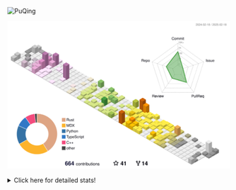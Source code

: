 ![PuQing](https://user-images.githubusercontent.com/27223114/171565019-9a56fae6-b08b-421f-99db-7e830da42371.png)

![](./profile-3d-contrib/profile-season-animate.svg)

<details>
<summary>Click here for detailed stats!</summary>

<!--START_SECTION:waka-->
![Lines of code](https://img.shields.io/badge/From%20Hello%20World%20I%27ve%20Written-1.8%20million%20lines%20of%20code-blue)

**🐱 My GitHub Data** 

> 📦 424.1 kB Used in GitHub's Storage 
 > 
> 🏆 52 Contributions in the Year 2025
 > 
> 🚫 Not Opted to Hire
 > 
> 📜 39 Public Repositories 
 > 
> 🔑 33 Private Repositories 
 > 
**I'm an Early 🐤** 

```text
🌞 Morning                783 commits         ██░░░░░░░░░░░░░░░░░░░░░░░   08.33 % 
🌆 Daytime                4196 commits        ███████████░░░░░░░░░░░░░░   44.66 % 
🌃 Evening                2188 commits        ██████░░░░░░░░░░░░░░░░░░░   23.29 % 
🌙 Night                  2228 commits        ██████░░░░░░░░░░░░░░░░░░░   23.71 % 
```


📊 **This Week I Spent My Time On** 

```text
💬 Programming Languages: 
Other                    8 hrs 50 mins       ████████░░░░░░░░░░░░░░░░░   30.25 % 
Python                   5 hrs 13 mins       ████░░░░░░░░░░░░░░░░░░░░░   17.91 % 
Rust                     4 hrs 48 mins       ████░░░░░░░░░░░░░░░░░░░░░   16.48 % 
Reading Paper            2 hrs 41 mins       ██░░░░░░░░░░░░░░░░░░░░░░░   09.19 % 
Music                    1 hr 32 mins        █░░░░░░░░░░░░░░░░░░░░░░░░   05.25 % 

🔥 Editors: 
VS Code                  14 hrs 44 mins      █████████████░░░░░░░░░░░░   50.44 % 
Telegram                 3 hrs 34 mins       ███░░░░░░░░░░░░░░░░░░░░░░   12.24 % 
Zotero                   2 hrs 41 mins       ██░░░░░░░░░░░░░░░░░░░░░░░   09.19 % 
Texifier                 2 hrs 23 mins       ██░░░░░░░░░░░░░░░░░░░░░░░   08.18 % 
Ghostty                  1 hr 35 mins        █░░░░░░░░░░░░░░░░░░░░░░░░   05.48 % 

💻 Operating System: 
Mac                      14 hrs 28 mins      ████████████░░░░░░░░░░░░░   49.56 % 
WSL                      7 hrs 25 mins       ██████░░░░░░░░░░░░░░░░░░░   25.44 % 
Linux                    7 hrs 6 mins        ██████░░░░░░░░░░░░░░░░░░░   24.34 % 
Windows                  11 mins             ░░░░░░░░░░░░░░░░░░░░░░░░░   00.66 % 
```


<!--END_SECTION:waka-->
</details>
